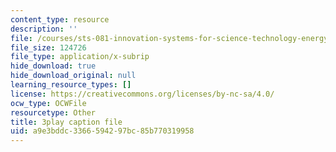 ```yaml
---
content_type: resource
description: ''
file: /courses/sts-081-innovation-systems-for-science-technology-energy-manufacturing-and-health-spring-2017/a9e3bddc3366594297bc85b770319958_YcxHJcGU8u0.vtt
file_size: 124726
file_type: application/x-subrip
hide_download: true
hide_download_original: null
learning_resource_types: []
license: https://creativecommons.org/licenses/by-nc-sa/4.0/
ocw_type: OCWFile
resourcetype: Other
title: 3play caption file
uid: a9e3bddc-3366-5942-97bc-85b770319958
---
```


